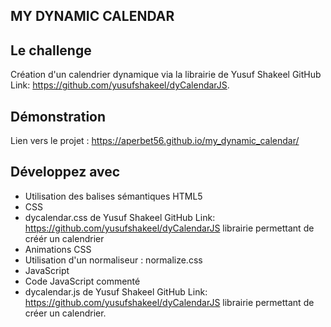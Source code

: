 ## MY DYNAMIC CALENDAR

## Le challenge

Création d'un calendrier dynamique via la librairie de Yusuf Shakeel GitHub Link: https://github.com/yusufshakeel/dyCalendarJS.

## Démonstration

Lien vers le projet : https://aperbet56.github.io/my_dynamic_calendar/

## Développez avec

- Utilisation des balises sémantiques HTML5
- CSS
- dycalendar.css de Yusuf Shakeel GitHub Link: https://github.com/yusufshakeel/dyCalendarJS librairie permettant de créér un calendrier
- Animations CSS
- Utilisation d'un normaliseur : normalize.css
- JavaScript
- Code JavaScript commenté
- dycalendar.js de Yusuf Shakeel GitHub Link: https://github.com/yusufshakeel/dyCalendarJS librairie permettant de créer un calendrier.
